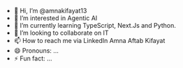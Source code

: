 - 👋 Hi, I’m @amnakifayat13
- 👀 I’m interested in Agentic AI
- 🌱 I’m currently learning TypeScript, Next.Js and Python.
- 💞️ I’m looking to collaborate on IT
- 📫 How to reach me via LinkedIn Amna Aftab Kifayat
- 😄 Pronouns: ...
- ⚡ Fun fact: ...

<!---
amnakifayat13/amnakifayat13 is a ✨ special ✨ repository because its `README.md` (this file) appears on your GitHub profile.
You can click the Preview link to take a look at your changes.
--->
